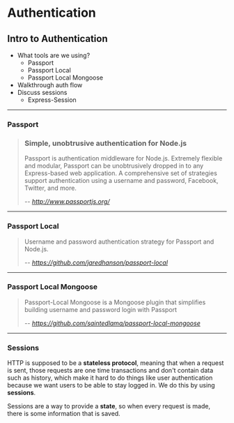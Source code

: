 # Authentication
## Intro to Authentication
* What tools are we using?
	* Passport
	* Passport Local
	* Passport Local Mongoose
* Walkthrough auth flow
* Discuss sessions
	* Express-Session

----------
### Passport
> ### Simple, unobtrusive authentication for Node.js
> Passport is authentication middleware for Node.js. Extremely flexible and modular, Passport can be unobtrusively dropped in to any Express-based web application. A comprehensive set of strategies support authentication using a username and password, Facebook, Twitter, and more.
>
> -- <cite>http://www.passportjs.org/</cite>
----------
### Passport Local

> Username and password authentication strategy for Passport and Node.js.
>
> -- <cite>https://github.com/jaredhanson/passport-local</cite>

----------
### Passport Local Mongoose

> Passport-Local Mongoose is a Mongoose plugin that simplifies building username and password login with Passport
>
> -- <cite>https://github.com/saintedlama/passport-local-mongoose</cite>

----------
### Sessions

HTTP is supposed to be a **stateless protocol**, meaning that when a request is sent, those requests are one time transactions and don't contain data such as history, which make it hard to do things like user authentication because we want users to be able to stay logged in. We do this by using **sessions**.

Sessions are a way to provide a **state**, so when every request is made, there is some information that is saved.